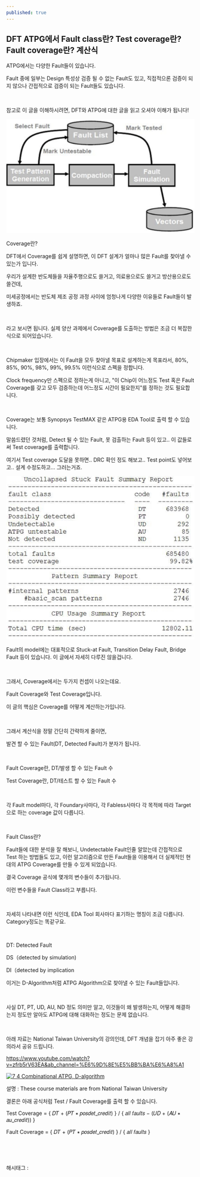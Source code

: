 ```yaml
---
published: true
---
```

## DFT ATPG에서 Fault class란? Test coverage란? Fault coverage란? 계산식

ATPG에서는 다양한 Fault들이 있습니다.

Fault 중에 일부는 Design 특성상 검증 될 수 없는 Fault도 있고, 직접적으론 검증이 되지 않으나 간접적으로 검증이 되는 Fault들도 있습니다.

​

참고로 이 글을 이해하시려면, DFT와 ATPG에 대한 글을 읽고 오셔야 이해가 됩니다!

![0](/assets/img/223350462437/0.png)

Coverage란?

DFT에서 Coverage를 쉽게 설명하면, 이 DFT 설계가 얼마나 많은 Fault를 찾아낼 수 있는가 입니다.

우리가 설계한 반도체들을 자율주행으로도 쓸거고, 의료용으로도 쓸거고 방산용으로도 쓸건데,

미세공정에서는 반도체 제조 공정 과정 사이에 엄청나게 다양한 이유들로 Fault들이 발생하죠.

​

라고 보시면 됩니다. 실제 양산 과제에서 Coverage를 도출하는 방법은 조금 더 복잡한 식으로 되어있습니다.

​

Chipmaker 입장에서는 이 Fault을 모두 찾아낼 목표로 설계하는게 목표라서, 80%, 85%, 90%, 98%, 99%, 99.5% 이런식으로 스펙을 정합니다.

Clock frequency만 스펙으로 정하는게 아니고, "이 Chip이 어느정도 Test 혹은 Fault Coverage를 갖고 모두 검증하는데 어느정도 시간이 필요한지"를 정하는 것도 필요합니다.

​

Coverage는 보통 Synopsys TestMAX 같은 ATPG용 EDA Tool로 출력 할 수 있습니다.

말씀드렸던 것처럼, Detect 될 수 있는 Fault, 못 검출하는 Fault 등이 있고.. 이 값들로써 Test coverage를 출력합니다.

여기서 Test coverage 도달을 못하면.. DRC 확인 정도 해보고.. Test point도 넣어보고.. 설계 수정도하고... 그러는거죠.

![1](/assets/img/223350462437/1.png)

Fault의 model에는 대표적으로 Stuck-at Fault, Transition Delay Fault, Bridge Fault 등이 있습니다. 이 글에서 자세히 다루진 않을겁니다.

​

그래서, Coverage에서는 두가지 컨셉이 나오는데요.

Fault Coverage와 Test Coverage입니다.

이 글의 핵심은 Coverage를 어떻게 계산하는가입니다.

​

그래서 계산식을 정말 간단히 간략하게 줄이면,

발견 할 수 있는 Fault(DT, Detected Fault)가 분자가 됩니다.

​

Fault Coverage란, DT/발생 할 수 있는 Fault 수

Test Coverage란, DT/테스트 할 수 있는 Fault 수

​

각 Fault model마다, 각 Foundary사마다, 각 Fabless사마다 각 목적에 따라 Target으로 하는 coverage 값이 다릅니다.

​

Fault Class란?

Fault들에 대한 분석을 잘 해보니, Undetectable Fault인줄 알았는데 간접적으로 Test 하는 방법들도 있고, 이런 알고리즘으로 만든 Fault들을 이용해서 더 실제적인 현대의 ATPG Coverage를 만들 수 있게 되었습니다.

결국 Coverage 공식에 몇개의 변수들이 추가됩니다.

이런 변수들을 Fault Class라고 부릅니다.

​

자세히 나타내면 이런 식인데, EDA Tool 회사마다 표기하는 명칭이 조금 다릅니다. Category정도는 똑같구요.

​

DT: Detected Fault

DS（detected by simulation)

DI（detected by implication

이거는 D-Algorithm처럼 ATPG Algorithm으로 찾아낼 수 있는 Fault들입니다.

​

사실 DT, PT, UD, AU, ND 정도 의미만 알고, 이것들이 왜 발생하는지, 어떻게 해결하는지 정도만 알아도 ATPG에 대해 대화하는 정도는 문제 없습니다.

​

아래 자료는 National Taiwan University의 강의인데, DFT 개념을 잡기 아주 좋은 강의라서 공유 드립니다.

https://www.youtube.com/watch?v=zfrb5rV63EA&ab_channel=%E6%9D%8E%E5%BB%BA%E6%A8%A1

[![7 4 Combinational ATPG, D-algorithm](https://i.ytimg.com/vi/zfrb5rV63EA/hqdefault.jpg)](https://www.youtube.com/watch?v=zfrb5rV63EA&ab_channel=%E6%9D%8E%E5%BB%BA%E6%A8%A1)

설명 : These course materials are from National Taiwan University

결론은 아래 공식처럼 Test / Fault Coverage를 출력 할 수 있습니다.

Test Coverage = { 𝐷𝑇 + (𝑃𝑇 ∗ 𝑝𝑜𝑠𝑑𝑒𝑡_𝑐𝑟𝑒𝑑𝑖𝑡) } / { 𝑎𝑙𝑙 𝑓𝑎𝑢𝑙𝑡𝑠 − (𝑈𝐷 + (𝐴𝑈 ∗ 𝑎𝑢_𝑐𝑟𝑒𝑑𝑖𝑡)) }

Fault Coverage = { 𝐷𝑇 + (𝑃𝑇 ∗ 𝑝𝑜𝑠𝑑𝑒𝑡_𝑐𝑟𝑒𝑑𝑖𝑡) } / { 𝑎𝑙𝑙 𝑓𝑎𝑢𝑙𝑡𝑠 }

​

​

 해시태그 : 